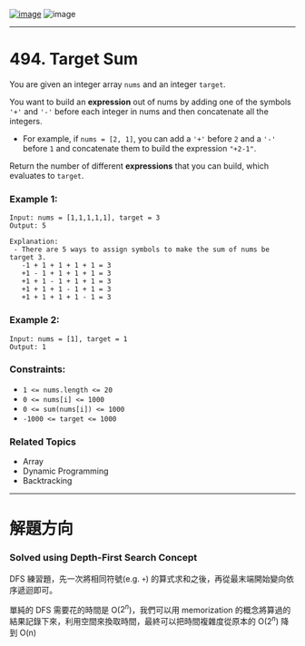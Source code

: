 [![image](https://img.shields.io/badge/Leetcode-Link-blue?logo=leetcode)](https://leetcode.com/problems/target-sum/)
![image](https://img.shields.io/badge/Difficulty-Medium-yellow)

---

# 494. Target Sum

You are given an integer array `nums` and an integer `target`.

You want to build an **expression** out of nums by adding one of the symbols `'+'` and `'-'` before each integer in nums and then concatenate all the integers.

- For example, if `nums = [2, 1]`, you can add a `'+'` before `2` and a `'-'` before `1` and concatenate them to build the expression `"+2-1"`.

Return the number of different **expressions** that you can build, which evaluates to `target`.

### Example 1:

```
Input: nums = [1,1,1,1,1], target = 3
Output: 5

Explanation: 
 - There are 5 ways to assign symbols to make the sum of nums be target 3.
   -1 + 1 + 1 + 1 + 1 = 3
   +1 - 1 + 1 + 1 + 1 = 3
   +1 + 1 - 1 + 1 + 1 = 3
   +1 + 1 + 1 - 1 + 1 = 3
   +1 + 1 + 1 + 1 - 1 = 3
```

### Example 2:

```
Input: nums = [1], target = 1
Output: 1
```

### Constraints:

- `1 <= nums.length <= 20`
- `0 <= nums[i] <= 1000`
- `0 <= sum(nums[i]) <= 1000`
- `-1000 <= target <= 1000`

### Related Topics

- Array
- Dynamic Programming
- Backtracking
  
---

# 解題方向

### Solved using Depth-First Search Concept

DFS 練習題，先一次將相同符號(e.g. `+`) 的算式求和之後，再從最末端開始變向依序遞迴即可。

單純的 DFS 需要花的時間是 O($2^n$)，我們可以用 memorization 的概念將算過的結果記錄下來，利用空間來換取時間，最終可以把時間複雜度從原本的 O($2^n$) 降到 O(n)